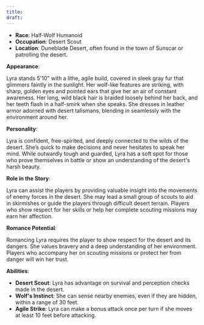 ```yaml
---
title: 
draft:
---
```


- **Race**: Half-Wolf Humanoid
- **Occupation**: Desert Scout
- **Location**: Duneblade Desert, often found in the town of Sunscar or patrolling the desert.

**Appearance**:

Lyra stands 5'10" with a lithe, agile build, covered in sleek gray fur that glimmers faintly in the sunlight. Her wolf-like features are striking, with sharp, golden eyes and pointed ears that give her an air of constant awareness. Her long, wild black hair is braided loosely behind her back, and her teeth flash in a half-smirk when she speaks. She dresses in leather armor adorned with desert talismans, blending in seamlessly with the environment around her.

**Personality**:

Lyra is confident, free-spirited, and deeply connected to the wilds of the desert. She’s quick to make decisions and never hesitates to speak her mind. While outwardly tough and guarded, Lyra has a soft spot for those who prove themselves in battle or show an understanding of the desert's harsh beauty.

**Role in the Story**:

Lyra can assist the players by providing valuable insight into the movements of enemy forces in the desert. She may lead a small group of scouts to aid in skirmishes or guide the players through difficult desert terrain. Players who show respect for her skills or help her complete scouting missions may earn her affection.

**Romance Potential**:

Romancing Lyra requires the player to show respect for the desert and its dangers. She values bravery and a deep understanding of her environment. Players who accompany her on scouting missions or protect her from danger will win her trust.

**Abilities**:

- **Desert Scout**: Lyra has advantage on survival and perception checks made in the desert.
- **Wolf's Instinct**: She can sense nearby enemies, even if they are hidden, within a range of 30 feet.
- **Agile Strike**: Lyra can make a bonus attack once per turn if she moves at least 10 feet before attacking.